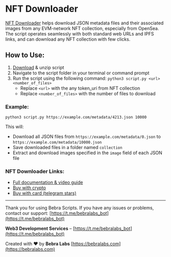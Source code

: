 # NFT Downloader

[NFT Downloader](https://scripts.bebralabs.com/nft-downloader/) helps download JSON metadata files and their associated images from any EVM-network NFT collection, especially from OpenSea. The script operates seamlessly with both standard web URLs and IPFS links, and can download any NFT collection with few clicks.

## How to Use:
1. [Download](https://scripts.bebralabs.com/nft-downloader/) & unzip script
2. Navigate to the script folder in your terminal or command prompt
3. Run the script using the following command:
   `python3 script.py <url> <number_of_files>`
   - Replace `<url>` with the any token_uri from NFT collection
   - Replace `<number_of_files>` with the number of files to download

### Example:
`python3 script.py https://example.com/metadata/4213.json 10000`

This will:
- Download all JSON files from `https://example.com/metadata/0.json` to `https://example.com/metadata/10000.json`
- Save downloaded files in a folder named `collection`
- Extract and download images specified in the `image` field of each JSON file

### NFT Downloader Links:
+ [Full documentation & video guide](https://splashy-celery-733.notion.site/NFT-Downloader-149512669e1a807e927dd3ce3d904c71)
+ [Buy with crypto](https://app.hel.io/pay/67457995a3eb50b66bea2eb7)
+ [Buy with card (telegram stars)](https://t.me/bebra_scripts/6)

---

Thank you for using Bebra Scripts. If you have any issues or problems, contact our support: [https://t.me/bebralabs_bot](https://t.me/bebralabs_bot)

**Web3 Development Services** – [https://t.me/bebralabs_bot](https://t.me/bebralabs_bot)

Created with ❤️ by **Bebra Labs**
[https://bebralabs.com](https://bebralabs.com)
